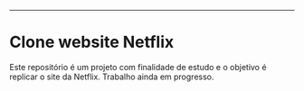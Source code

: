 ---

<h1 id="esqueleto-next-js">Clone  website Netflix</h1>
<p>Este repositório é um projeto com finalidade de estudo e o objetivo é replicar o site da Netflix. Trabalho ainda em progresso.</p>

